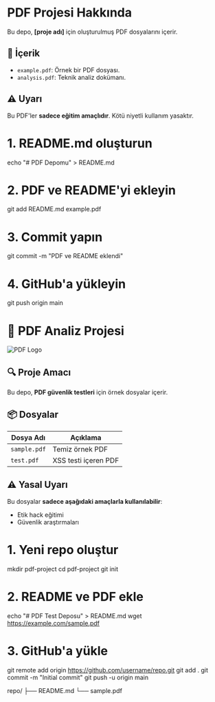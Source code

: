 # PDF Projesi Hakkında

Bu depo, **[proje adı]** için oluşturulmuş PDF dosyalarını içerir.

## 📌 İçerik
- `example.pdf`: Örnek bir PDF dosyası.
- `analysis.pdf`: Teknik analiz dokümanı.

## ⚠️ Uyarı
Bu PDF'ler **sadece eğitim amaçlıdır**. Kötü niyetli kullanım yasaktır.


# 1. README.md oluşturun
echo "# PDF Depomu" > README.md

# 2. PDF ve README'yi ekleyin
git add README.md example.pdf

# 3. Commit yapın
git commit -m "PDF ve README eklendi"

# 4. GitHub'a yükleyin
git push origin main


# 📄 PDF Analiz Projesi

![PDF Logo](https://upload.wikimedia.org/wikipedia/commons/thumb/8/87/PDF_file_icon.svg/1200px-PDF_file_icon.svg.png)

## 🔍 Proje Amacı
Bu depo, **PDF güvenlik testleri** için örnek dosyalar içerir.

## 📦 Dosyalar
| Dosya Adı      | Açıklama                  |
|----------------|---------------------------|
| `sample.pdf`   | Temiz örnek PDF           |
| `test.pdf`     | XSS testi içeren PDF      |

## ⚠️ Yasal Uyarı
Bu dosyalar **sadece aşağıdaki amaçlarla kullanılabilir**:
- Etik hack eğitimi
- Güvenlik araştırmaları


# 1. Yeni repo oluştur
mkdir pdf-project
cd pdf-project
git init

# 2. README ve PDF ekle
echo "# PDF Test Deposu" > README.md
wget https://example.com/sample.pdf

# 3. GitHub'a yükle
git remote add origin https://github.com/username/repo.git
git add .
git commit -m "Initial commit"
git push -u origin main

repo/
├── README.md
└── sample.pdf
